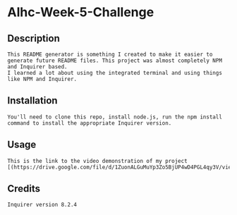 # Alhc-Week-5-Challenge

## Description
    This README generator is something I created to make it easier to generate future README files. This project was almost completely NPM and Inquirer based. 
    I learned a lot about using the integrated terminal and using things like NPM and Inquirer. 

## Installation
    You'll need to clone this repo, install node.js, run the npm install command to install the appropriate Inquirer version.

## Usage
    This is the link to the video demonstration of my project [(https://drive.google.com/file/d/1ZuonALGuMuYp3Zo5BjUP4wD4PGL4qy3V/view)]

## Credits
    Inquirer version 8.2.4 
